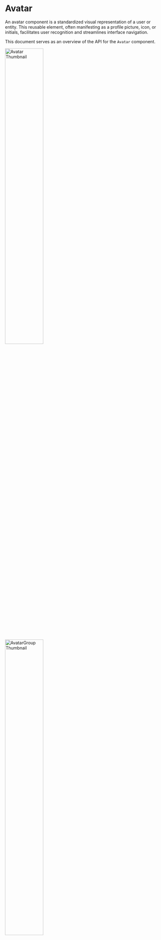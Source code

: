 # Avatar

An avatar component is a standardized visual representation of a user or entity. This reusable element, often manifesting as a profile picture, icon, or initials, facilitates user recognition and streamlines interface navigation.

This document serves as an overview of the API for the `Avatar` component.


<img width="50%" alt="Avatar Thumbnail" src="https://github.com/razorpay/blade/assets/46647141/6e89d932-602f-435f-9519-c46a41ddb4d5" />

<img width="50%" alt="AvatarGroup Thumbnail" src="https://github.com/razorpay/blade/assets/46647141/e54260e8-7f8c-4343-b5f9-8b332d65161f" />


## Design

- [Explore the design in Figma: Avatar](https://www.figma.com/file/jubmQL9Z8V7881ayUD95ps/Blade-DSL?type=design&node-id=88229-1518352&mode=design&t=Gp3eolSGw8SybZkM-11)

## API

The `Avatar` & `AvatarGroup` components would have the following props:

```ts
type AvatarGroupProps = {
  /**
   * Children elements representing the avatars to stack.
   */
  children: React.ReactNode;
  /**
   * The size of each avatar within the group. Propagates to all avatars.
   */
  size?: 'xsmall' | 'small' | 'medium' | 'large';
  /**
   * The maximum number of avatars to display before truncating.
   */
  maxAvatars?: number;
};

type AvatarProps = {
  /**
   * The size of the avatar.
   */
  size?: 'xsmall' | 'small' | 'medium' | 'large';
  /**
   * The visual variant of the avatar.
   */
  variant?: 'circle' | 'square';
  /**
   * The color theme of the avatar.
   */
  color?: 'primary' | 'positive' | 'negative' | 'notice' | 'information' | 'neutral';
  /**
   * Custom icon component to use as the avatar.
   */
  icon?: IconComponent;
  /**
   * The name of the avatar, used to generate initials.
   * If src has loaded, the name will be used as the alt attribute of the img. If src is not loaded, the name will be used to create the initials.
   */
  name?: string;
  /**
   * Custom image source for an image avatar.
   */
  src?: string;
  /**
   * The `srcSet` attribute for the `img` element, useful for responsive images.
   */
  srcSet?: string;
  /**
   * The `alt` attribute for the `img` element
   */
  alt?: string;
  /**
   * CORS settings attributes
   */
  crossOrigin?: 'anonymous' | 'use-credentials' | '';
  /**
   * Automatically renders button with `a` tag with `href` on web
   */
  href?: ButtonProps['href'];
  /**
   * anchor target attribute
   *
   * Should only be used alongside `href`
   */
  target?: ButtonProps['target'];
  /**
   * anchor rel attribute
   *
   * Should only be used alongside `href`
   */
  rel?: ButtonProps['rel'];
  /**
   * Click handler for the avatar.
   */
  onClick?: Platform.Select<{
    native: (event: GestureResponderEvent) => void;
    web: (event: React.MouseEvent<HTMLButtonElement>) => void;
  }>;
};
```

## Usage

### Image Avatars

```tsx
<Avatar name="Remy Sharp" src="/static/images/avatar/1.jpg" />
<Avatar name="Travis Howard" src="/static/images/avatar/2.jpg" />
<Avatar name="Cindy Baker" src="/static/images/avatar/3.jpg" />
```

#### Avatar Fallbacks

If there is an error loading the src of the avatar, there will be 2 fallbacks:

- If there's a `name` prop, we use it to generate the initials.
  - Avatar will always have 2 letters as initials.
  - `Rama Krushna Behra` - `RK`
  - `Nitin` - `NI`
  - `Anurag Hazra` - `AH`
- If there's no `name` prop, we use a default avatar.

    <img width="50%" alt="Default Fallback Avatars" src="https://github.com/razorpay/blade/assets/46647141/6382a20f-2624-4671-aaf1-c2ef94bcc2bd">

### Letter avatars

By default, we will merge the first characters of first & last word in the `name`` prop.

```tsx
<Avatar color="primary" name="Nitin Kumar" />
<Avatar color="positive" name="Anurag" />
<Avatar color="negative" name="Saurabh Daware" />
```

### Icon Avatars

`Avatars` containing icons can be created by using the `icon` prop.

```tsx
<Avatar color="primary" icon={SearchIcon} />
<Avatar color="primary" icon={TransactionIcon} />
```

### Avatar Group

`AvatarGroup` can be used to stack multiple avatars together.

```tsx
import { Avatar, AvatarGroup } from '@razorpay/blade/components';

const App = () => (
  <AvatarGroup maxAvatars={3} size="medium">
    <Avatar color="primary" name="Nitin Kumar" />
    <Avatar color="positive" name="Anurag" />
    <Avatar color="negative" name="Saurabh Daware" />
    <Avatar color="information" name="Rama Krushna" />
    <Avatar color="notice" name="Sachin Tendulkar" />
  </AvatarGroup>
);
```

### With Dropdown

`Avatar` can also act as a dropdown trigger:

```tsx
import React from 'react';
import {
  Dropdown,
  DropdownOverlay,
  Avatar,
  ActionList,
  ActionListItem,
  Box,
} from '@razorpay/blade/components';

const App = () => {
  const menuItems = [
    'Settings',
    'Profile',
    'Transactions',
    'Help',
    'Refunds',
    'Settlements',
    'Payouts',
  ];

  return (
    <Dropdown>
      <Avatar name="Nitin Kumar" src="https://api.rzp.com/user/snitin315" />
      <DropdownOverlay>
        <ActionList>
          {menuItems.map((item, index) => <ActionListItem key={index} title={item} value={item} />)}
        </ActionList>
      </DropdownOverlay>
    </Dropdown>
  );
};
```

## Accessibility

- Use the `alt` prop to include alternative text for screen readers.
- Don't use a tooltip with an avatar when it's non-interactive. The tooltip won't work for keyboard users and screen readers.

## Open questions

NA.

